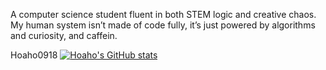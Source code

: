 A computer science student fluent in both STEM logic and creative chaos.
My human system isn’t made of code fully, it’s just powered by algorithms and curiosity, and caffein.

Hoaho0918 [![Hoaho's GitHub stats](https://github-readme-stats.vercel.app/api?username=hoaho0918)](https://github.com/hoaho0918/github-readme-stats)
